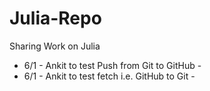 # Julia-Repo
Sharing Work on Julia
- 6/1 - Ankit to test Push from Git to GitHub - <Success>
- 6/1 - Ankit to test fetch i.e. GitHub to Git - <Result>
